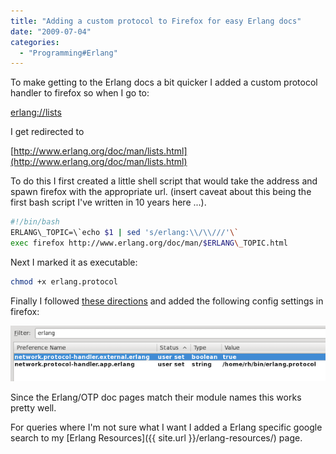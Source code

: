 ```yaml
---
title: "Adding a custom protocol to Firefox for easy Erlang docs"
date: "2009-07-04"
categories: 
  - "Programming#Erlang"
---
```


To make getting to the Erlang docs a bit quicker I added a custom protocol handler to firefox so when I go to:

[erlang://lists](erlang://lists)

I get redirected to

[http://www.erlang.org/doc/man/lists.html](http://www.erlang.org/doc/man/lists.html)

To do this I first created a little shell script that would take the address and spawn firefox with the appropriate url. (insert caveat about this being the first bash script I've written in 10 years here ...).

```bash
#!/bin/bash
ERLANG\_TOPIC=\`echo $1 | sed 's/erlang:\\/\\///'\`
exec firefox http://www.erlang.org/doc/man/$ERLANG\_TOPIC.html
```

Next I marked it as executable:

```bash
chmod +x erlang.protocol
```

Finally I followed [these directions](http://kb.mozillazine.org/Register_protocol) and added the following config settings in firefox:

![Adding custom protocol to firefox](/images/archive/aboutconfig.png "Adding custom protocol to firefox")

Since the Erlang/OTP doc pages match their module names this works pretty well.

For queries where I'm not sure what I want I added a Erlang specific google search to my [Erlang Resources]({{ site.url }}/erlang-resources/) page.
